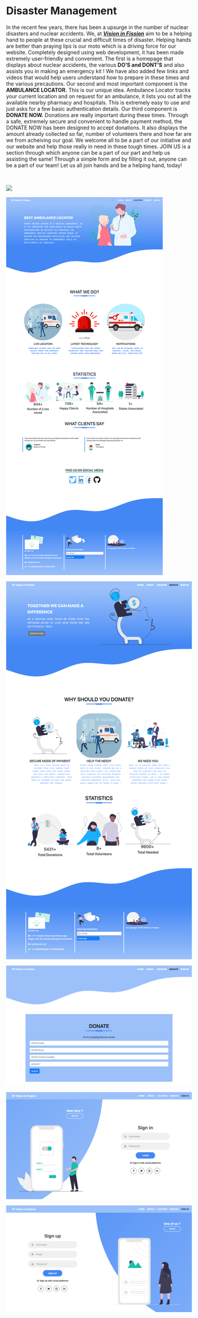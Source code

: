 # Disaster Management
<p>In the recent few years, there has been a upsurge in the number of nuclear
disasters and nuclear accidents. We, at <strong><i><u>Vision in Fission</i></u></strong> aim to be a
helping hand to people at these crucial and difficult times of disaster. Helping
hands are better than praying lips is our moto which is a driving force for our
website. Completely designed using web development, it has been made
extremely user-friendly and convenient.
The first is a homepage that displays about nuclear accidents, the various <strong>DO’S
and DONT’S</strong> and also assists you in making an emergency kit !
We have also added few links and videos that would help users understand how
to prepare in these times and the various precautions.
Our second and most important component is the <strong>AMBULANCE LOCATOR.</strong>
This is our unique idea. Ambulance Locator tracks your current location and on
request for an ambulance, it lists you out all the available nearby pharmacy and
hospitals. This is extremely easy to use and just asks for a few basic
authentication details.
Our third component is <strong>DONATE NOW.</strong> Donations are really important during
these times. Through a safe, extremely secure and convenient to handle
payment method, the DONATE NOW has been designed to accept donations. It
also displays the amount already collected so far, number of volunteers there
and how far are we from acheiving our goal.
We welcome all to be a part of our initiative and our website and help those
really in need in these tough times. JOIN US is a section through which anyone
can be a part of our part and help us assisting the same! Through a simple form
and by filling it out, anyone can be a part of our team!
Let us all join hands and be a helping hand, today!</p><br>

![](https://github.com/Priya2410/disasterManagement/blob/master/img/frontpage.png?raw=true)<br>

![](https://github.com/Priya2410/disasterManagement/blob/master/img/locator.png?raw=true)<br>

![](https://github.com/Priya2410/disasterManagement/blob/master/img/donate.png?raw=true)<br>

![](https://github.com/Priya2410/disasterManagement/blob/master/img/donate1.png?raw=true)<br>

![](https://github.com/Priya2410/disasterManagement/blob/master/img/signin.png?raw=true)<br>

![](https://github.com/Priya2410/disasterManagement/blob/master/img/signup.png?raw=true)<br>




